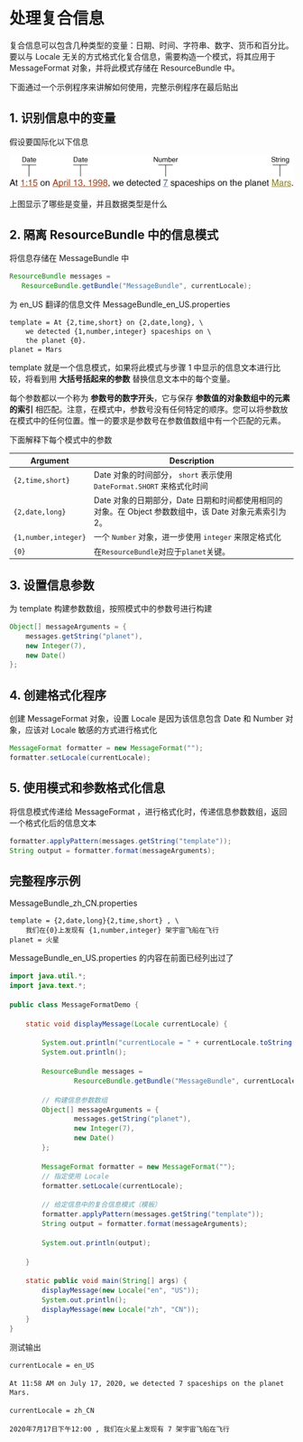 # 处理复合信息

复合信息可以包含几种类型的变量：日期、时间、字符串、数字、货币和百分比。要以与 Locale 无关的方式格式化复合信息，需要构造一个模式，将其应用于 MessageFormat 对象，并将此模式存储在 ResourceBundle 中。

下面通过一个示例程序来讲解如何使用，完整示例程序在最后贴出

## 1. 识别信息中的变量

假设要国际化以下信息

![image-20200717112609464](./assets/image-20200717112609464.png)

上图显示了哪些是变量，并且数据类型是什么

## 2. 隔离  ResourceBundle 中的信息模式

将信息存储在 MessageBundle 中

```java
ResourceBundle messages =
   ResourceBundle.getBundle("MessageBundle", currentLocale);
```

为 en_US 翻译的信息文件 MessageBundle_en_US.properties

```
template = At {2,time,short} on {2,date,long}, \
    we detected {1,number,integer} spaceships on \
    the planet {0}.
planet = Mars
```

template 就是一个信息模式，如果将此模式与步骤 1 中显示的信息文本进行比较，将看到用 **大括号括起来的参数** 替换信息文本中的每个变量。

每个参数都以一个称为 **参数号的数字开头**，它与保存 **参数值的对象数组中的元素的索引** 相匹配。注意，在模式中，参数号没有任何特定的顺序。您可以将参数放在模式中的任何位置。惟一的要求是参数号在参数值数组中有一个匹配的元素。

下面解释下每个模式中的参数

| Argument             | Description                                                  |
| -------------------- | ------------------------------------------------------------ |
| `{2,time,short}`     | Date 对象的时间部分， `short` 表示使用 `DateFormat.SHORT` 来格式化时间 |
| `{2,date,long}`      | Date 对象的日期部分，Date 日期和时间都使用相同的对象。在 Object 参数数组中，该 Date 对象元素索引为 2。 |
| `{1,number,integer}` | 一个  `Number` 对象，进一步使用  `integer`  来限定格式化     |
| `{0}`                | 在`ResourceBundle`对应于`planet`关键。                       |

## 3. 设置信息参数

为 template 构建参数数组，按照模式中的参数号进行构建

```java
Object[] messageArguments = {
    messages.getString("planet"),
    new Integer(7),
    new Date()
};
```

## 4. 创建格式化程序

创建 MessageFormat 对象，设置 Locale 是因为该信息包含 Date 和 Number 对象，应该对 Locale 敏感的方式进行格式化

```java
MessageFormat formatter = new MessageFormat("");
formatter.setLocale(currentLocale);
```

## 5. 使用模式和参数格式化信息

将信息模式传递给  MessageFormat ，进行格式化时，传递信息参数数组，返回一个格式化后的信息文本

```java
formatter.applyPattern(messages.getString("template"));
String output = formatter.format(messageArguments);
```

## 完整程序示例

MessageBundle_zh_CN.properties

```
template = {2,date,long}{2,time,short} , \
    我们在{0}上发现有 {1,number,integer} 架宇宙飞船在飞行
planet = 火星
```

MessageBundle_en_US.properties 的内容在前面已经列出过了

```java
import java.util.*;
import java.text.*;

public class MessageFormatDemo {

    static void displayMessage(Locale currentLocale) {

        System.out.println("currentLocale = " + currentLocale.toString());
        System.out.println();

        ResourceBundle messages =
                ResourceBundle.getBundle("MessageBundle", currentLocale);

        // 构建信息参数数组
        Object[] messageArguments = {
                messages.getString("planet"),
                new Integer(7),
                new Date()
        };

        MessageFormat formatter = new MessageFormat("");
        // 指定使用 Locale
        formatter.setLocale(currentLocale);

        // 给定信息中的复合信息模式（模板）
        formatter.applyPattern(messages.getString("template"));
        String output = formatter.format(messageArguments);

        System.out.println(output);

    }

    static public void main(String[] args) {
        displayMessage(new Locale("en", "US"));
        System.out.println();
        displayMessage(new Locale("zh", "CN"));
    }
}

```

测试输出

```
currentLocale = en_US

At 11:58 AM on July 17, 2020, we detected 7 spaceships on the planet Mars.

currentLocale = zh_CN

2020年7月17日下午12:00 , 我们在火星上发现有 7 架宇宙飞船在飞行
```

